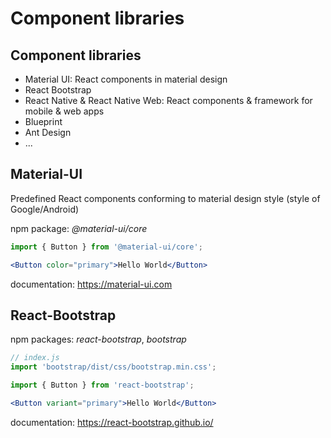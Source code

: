 # Component libraries

## Component libraries

- Material UI: React components in material design
- React Bootstrap
- React Native & React Native Web: React components & framework for mobile & web apps
- Blueprint
- Ant Design
- ...

## Material-UI

Predefined React components conforming to material design style (style of Google/Android)

npm package: _@material-ui/core_

```jsx
import { Button } from '@material-ui/core';
```

```jsx
<Button color="primary">Hello World</Button>
```

documentation: https://material-ui.com

## React-Bootstrap

npm packages: _react-bootstrap_, _bootstrap_

```jsx
// index.js
import 'bootstrap/dist/css/bootstrap.min.css';
```

```jsx
import { Button } from 'react-bootstrap';
```

```jsx
<Button variant="primary">Hello World</Button>
```

documentation: https://react-bootstrap.github.io/
